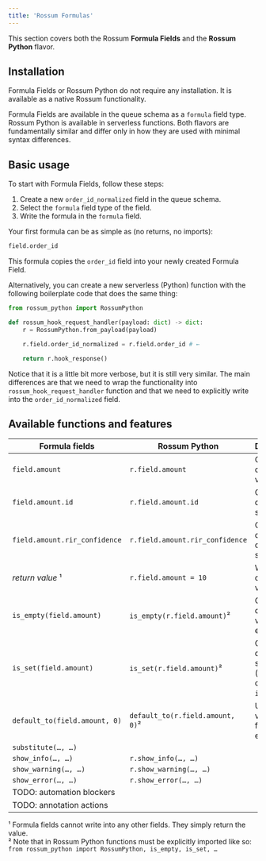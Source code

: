 ```yaml
---
title: 'Rossum Formulas'
---
```


This section covers both the Rossum **Formula Fields** and the **Rossum Python** flavor.

## Installation

Formula Fields or Rossum Python do not require any installation. It is available as a native Rossum functionality.

Formula Fields are available in the queue schema as a `formula` field type. Rossum Python is available in serverless functions. Both flavors are fundamentally similar and differ only in how they are used with minimal syntax differences.

## Basic usage

To start with Formula Fields, follow these steps:

1. Create a new `order_id_normalized` field in the queue schema.
1. Select the `formula` field type of the field.
1. Write the formula in the `formula` field.

Your first formula can be as simple as (no returns, no imports):

```py
field.order_id
```

This formula copies the `order_id` field into your newly created Formula Field.

Alternatively, you can create a new serverless (Python) function with the following boilerplate code that does the same thing:

```py
from rossum_python import RossumPython

def rossum_hook_request_handler(payload: dict) -> dict:
    r = RossumPython.from_payload(payload)

    r.field.order_id_normalized = r.field.order_id # ←

    return r.hook_response()
```

Notice that it is a little bit more verbose, but it is still very similar. The main differences are that we need to wrap the functionality into `rossum_hook_request_handler` function and that we need to explicitly write into the `order_id_normalized` field.

## Available functions and features

| Formula fields                | Rossum Python                    | Description                                         |
| ----------------------------- | -------------------------------- | --------------------------------------------------- |
| `field.amount`                | `r.field.amount`                 | Get datapoint value.                                |
| `field.amount.id`             | `r.field.amount.id`              | Get datapoint system ID.                            |
| `field.amount.rir_confidence` | `r.field.amount.rir_confidence`  | Get datapoint confidence score.                     |
| _return value_ ¹              | `r.field.amount = 10`            | Write into datapoint value.                         |
| `is_empty(field.amount)`      | `is_empty(r.field.amount)`²      | Check if datapoint value is empty.                  |
| `is_set(field.amount)`        | `is_set(r.field.amount)`²        | Check if datapoint is set (opposite of `is_empty`). |
| `default_to(field.amount, 0)` | `default_to(r.field.amount, 0)`² | Use default value if the field is empty.            |
| `substitute(…, …)`            |                                  |                                                     |
| `show_info(…, …)`             | `r.show_info(…, …)`              |                                                     |
| `show_warning(…, …)`          | `r.show_warning(…, …)`           |                                                     |
| `show_error(…, …)`            | `r.show_error(…, …)`             |                                                     |
| TODO: automation blockers     |                                  |                                                     |
| TODO: annotation actions      |                                  |                                                     |

¹ Formula fields cannot write into any other fields. They simply return the value.\
² Note that in Rossum Python functions must be explicitly imported like so: `from rossum_python import RossumPython, is_empty, is_set, …`
